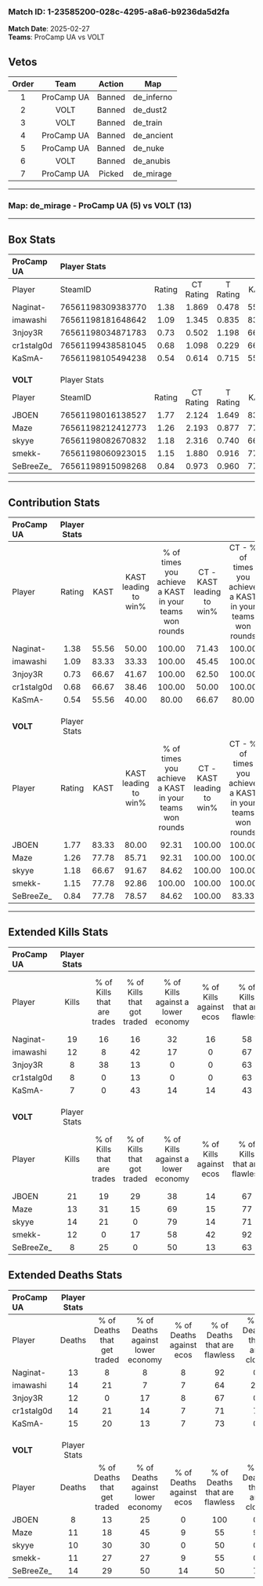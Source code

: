 ### Match ID: 1-23585200-028c-4295-a8a6-b9236da5d2fa  
**Match Date**: 2025-02-27  
**Teams**: ProCamp UA vs VOLT  

## Vetos  

| Order | Team | Action | Map |
| :---: | :--: | :----: | --- |
| 1 | ProCamp UA | Banned | de_inferno |
| 2 | VOLT | Banned | de_dust2 |
| 3 | VOLT | Banned | de_train |
| 4 | ProCamp UA | Banned | de_ancient |
| 5 | ProCamp UA | Banned | de_nuke |
| 6 | VOLT | Banned | de_anubis |
| 7 | ProCamp UA | Picked | de_mirage |

---  

### **Map**: de_mirage - ProCamp UA (5) vs VOLT (13)  
---  

## Box Stats  

| **ProCamp UA** | Player Stats      |        |           |          |       |       |       |         |        |      |     |
| :- | :- | :-: | :-: | :-: | :-: | :-: | :-: | :-: | :-: | :-: | :-: |
| Player         | SteamID           | Rating | CT Rating | T Rating | KAST  |  ADR  | Kills | Assists | Deaths | K/D  | HS% |
| Naginat-       | 76561198309383770 |  1.38  |   1.869   |  0.478   | 55.56 | 112.3 |  19   |    4    |   13   | 1.46 | 52  |
| imawashi       | 76561198181648642 |  1.09  |   1.345   |  0.835   | 83.33 | 72.6  |  12   |    4    |   14   | 0.86 | 33  |
| 3njoy3R        | 76561198034871783 |  0.73  |   0.502   |  1.198   | 66.67 | 45.5  |   8   |    2    |   12   | 0.67 | 62  |
| cr1stalg0d     | 76561199438581045 |  0.68  |   1.098   |  0.229   | 66.67 | 48.6  |   8   |    1    |   14   | 0.57 | 37  |
| KaSmA-         | 76561198105494238 |  0.54  |   0.614   |  0.715   | 55.56 | 49.8  |   7   |    3    |   15   | 0.47 | 42  |
|                |                   |        |           |          |       |       |       |         |        |      |     |
|                |                   |        |           |          |       |       |       |         |        |      |     |
|                |                   |        |           |          |       |       |       |         |        |      |     |
| **VOLT**       | Player Stats      |        |           |          |       |       |       |         |        |      |     |
| Player         | SteamID           | Rating | CT Rating | T Rating | KAST  |  ADR  | Kills | Assists | Deaths | K/D  | HS% |
| JBOEN          | 76561198016138527 |  1.77  |   2.124   |  1.649   | 83.33 | 96.2  |  21   |    3    |   8    | 2.63 | 47  |
| Maze           | 76561198212412773 |  1.26  |   2.193   |  0.877   | 77.78 | 90.6  |  13   |    7    |   11   | 1.18 | 46  |
| skyye          | 76561198082670832 |  1.18  |   2.316   |  0.740   | 66.67 | 71.9  |  14   |    4    |   10   | 1.40 | 71  |
| smekk-         | 76561198060923015 |  1.15  |   1.880   |  0.916   | 77.78 | 75.4  |  12   |    5    |   11   | 1.09 | 58  |
| SeBreeZe_      | 76561198915098268 |  0.84  |   0.973   |  0.960   | 77.78 | 60.9  |   8   |    9    |   14   | 0.57 | 50  |
---  

## Contribution Stats  

| **ProCamp UA** | Player Stats |       |                      |                                                        |                           |                                                             |                          |                                                            |
| :- | :-: | :-: | :-: | :-: | :-: | :-: | :-: | :-: |
| Player         |    Rating    | KAST  | KAST leading to win% | % of times you achieve a KAST in your teams won rounds | CT - KAST leading to win% | CT - % of times you achieve a KAST in your teams won rounds | T - KAST leading to win% | T - % of times you achieve a KAST in your teams won rounds |
| Naginat-       |     1.38     | 55.56 |        50.00         |                         100.00                         |           71.43           |                           100.00                            |           0.00           |                            0.00                            |
| imawashi       |     1.09     | 83.33 |        33.33         |                         100.00                         |           45.45           |                           100.00                            |           0.00           |                            0.00                            |
| 3njoy3R        |     0.73     | 66.67 |        41.67         |                         100.00                         |           62.50           |                           100.00                            |           0.00           |                            0.00                            |
| cr1stalg0d     |     0.68     | 66.67 |        38.46         |                         100.00                         |           50.00           |                           100.00                            |           0.00           |                            0.00                            |
| KaSmA-         |     0.54     | 55.56 |        40.00         |                         80.00                          |           66.67           |                            80.00                            |           0.00           |                            0.00                            |
|                |              |       |                      |                                                        |                           |                                                             |                          |                                                            |
|                |              |       |                      |                                                        |                           |                                                             |                          |                                                            |
|                |              |       |                      |                                                        |                           |                                                             |                          |                                                            |
| **VOLT**       | Player Stats |       |                      |                                                        |                           |                                                             |                          |                                                            |
| Player         |    Rating    | KAST  | KAST leading to win% | % of times you achieve a KAST in your teams won rounds | CT - KAST leading to win% | CT - % of times you achieve a KAST in your teams won rounds | T - KAST leading to win% | T - % of times you achieve a KAST in your teams won rounds |
| JBOEN          |     1.77     | 83.33 |        80.00         |                         92.31                          |          100.00           |                           100.00                            |          66.67           |                           85.71                            |
| Maze           |     1.26     | 77.78 |        85.71         |                         92.31                          |          100.00           |                           100.00                            |          75.00           |                           85.71                            |
| skyye          |     1.18     | 66.67 |        91.67         |                         84.62                          |          100.00           |                           100.00                            |          83.33           |                           71.43                            |
| smekk-         |     1.15     | 77.78 |        92.86         |                         100.00                         |          100.00           |                           100.00                            |          87.50           |                           100.00                           |
| SeBreeZe_      |     0.84     | 77.78 |        78.57         |                         84.62                          |          100.00           |                            83.33                            |          66.67           |                           85.71                            |
---  

## Extended Kills Stats  

| **ProCamp UA** | Player Stats |                            |                            |                                    |                         |                              |                                 |                                       |                    |           |
| :- | :-: | :-: | :-: | :-: | :-: | :-: | :-: | :-: | :-: | :-: |
| Player         |    Kills     | % of Kills that are trades | % of Kills that got traded | % of Kills against a lower economy | % of Kills against ecos | % of Kills that are flawless | % of Kills that are close duels | % of Kills that are assisted by flash | Pistol Round Kills | AWP Kills |
| Naginat-       |      19      |             16             |             16             |                 32                 |           16            |              58              |                0                |                   5                   |         0          |     1     |
| imawashi       |      12      |             8              |             42             |                 17                 |            0            |              67              |                8                |                   8                   |         0          |     1     |
| 3njoy3R        |      8       |             38             |             13             |                 0                  |            0            |              63              |                0                |                   0                   |         0          |     2     |
| cr1stalg0d     |      8       |             0              |             13             |                 0                  |            0            |              63              |               13                |                   0                   |         0          |     2     |
| KaSmA-         |      7       |             0              |             43             |                 14                 |           14            |              43              |                0                |                   0                   |         4          |     0     |
|                |              |                            |                            |                                    |                         |                              |                                 |                                       |                    |           |
|                |              |                            |                            |                                    |                         |                              |                                 |                                       |                    |           |
|                |              |                            |                            |                                    |                         |                              |                                 |                                       |                    |           |
| **VOLT**       | Player Stats |                            |                            |                                    |                         |                              |                                 |                                       |                    |           |
| Player         |    Kills     | % of Kills that are trades | % of Kills that got traded | % of Kills against a lower economy | % of Kills against ecos | % of Kills that are flawless | % of Kills that are close duels | % of Kills that are assisted by flash | Pistol Round Kills | AWP Kills |
| JBOEN          |      21      |             19             |             29             |                 38                 |           14            |              67              |                0                |                   0                   |         7          |     3     |
| Maze           |      13      |             31             |             15             |                 69                 |           15            |              77              |               15                |                  23                   |         0          |     3     |
| skyye          |      14      |             21             |             0              |                 79                 |           14            |              71              |                7                |                   0                   |         0          |     1     |
| smekk-         |      12      |             0              |             17             |                 58                 |           42            |              92              |                0                |                   0                   |         0          |     1     |
| SeBreeZe_      |      8       |             25             |             0              |                 50                 |           13            |              63              |               13                |                  13                   |         0          |     2     |
## Extended Deaths Stats  

| **ProCamp UA** | Player Stats |                             |                                   |                          |                               |                            |                           |               |
| :- | :-: | :-: | :-: | :-: | :-: | :-: | :-: | :-: |
| Player         |    Deaths    | % of Deaths that get traded | % of Deaths against lower economy | % of Deaths against ecos | % of Deaths that are flawless | % of Deaths that are close | % of Deaths while blinded | Deaths to AWP |
| Naginat-       |      13      |              8              |                 8                 |            8             |              92               |             0              |             8             |       2       |
| imawashi       |      14      |             21              |                 7                 |            7             |              64               |             21             |             7             |       1       |
| 3njoy3R        |      12      |              0              |                17                 |            8             |              67               |             0              |             8             |       1       |
| cr1stalg0d     |      14      |             21              |                14                 |            7             |              71               |             7              |             0             |       2       |
| KaSmA-         |      15      |             20              |                13                 |            7             |              73               |             0              |             7             |       1       |
|                |              |                             |                                   |                          |                               |                            |                           |               |
|                |              |                             |                                   |                          |                               |                            |                           |               |
|                |              |                             |                                   |                          |                               |                            |                           |               |
| **VOLT**       | Player Stats |                             |                                   |                          |                               |                            |                           |               |
| Player         |    Deaths    | % of Deaths that get traded | % of Deaths against lower economy | % of Deaths against ecos | % of Deaths that are flawless | % of Deaths that are close | % of Deaths while blinded | Deaths to AWP |
| JBOEN          |      8       |             13              |                25                 |            0             |              100              |             0              |             0             |       0       |
| Maze           |      11      |             18              |                45                 |            9             |              55               |             9              |             0             |       1       |
| skyye          |      10      |             30              |                30                 |            0             |              50               |             0              |            10             |       2       |
| smekk-         |      11      |             27              |                27                 |            9             |              55               |             0              |             9             |       0       |
| SeBreeZe_      |      14      |             29              |                50                 |            14            |              50               |             7              |             0             |       1       |
